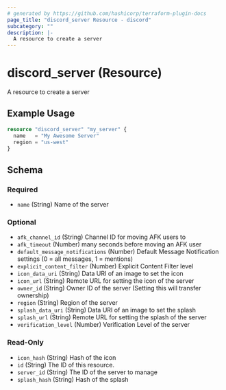 ```yaml
---
# generated by https://github.com/hashicorp/terraform-plugin-docs
page_title: "discord_server Resource - discord"
subcategory: ""
description: |-
  A resource to create a server
---
```


# discord_server (Resource)

A resource to create a server

## Example Usage

```terraform
resource "discord_server" "my_server" {
  name   = "My Awesome Server"
  region = "us-west"
}
```

<!-- schema generated by tfplugindocs -->
## Schema

### Required

- `name` (String) Name of the server

### Optional

- `afk_channel_id` (String) Channel ID for moving AFK users to
- `afk_timeout` (Number) many seconds before moving an AFK user
- `default_message_notifications` (Number) Default Message Notification settings (0 = all messages, 1 = mentions)
- `explicit_content_filter` (Number) Explicit Content Filter level
- `icon_data_uri` (String) Data URI of an image to set the icon
- `icon_url` (String) Remote URL for setting the icon of the server
- `owner_id` (String) Owner ID of the server (Setting this will transfer ownership)
- `region` (String) Region of the server
- `splash_data_uri` (String) Data URI of an image to set the splash
- `splash_url` (String) Remote URL for setting the splash of the server
- `verification_level` (Number) Verification Level of the server

### Read-Only

- `icon_hash` (String) Hash of the icon
- `id` (String) The ID of this resource.
- `server_id` (String) The ID of the server to manage
- `splash_hash` (String) Hash of the splash

